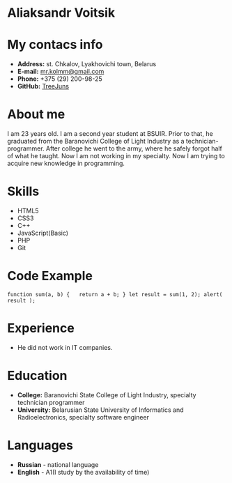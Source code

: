 # Aliaksandr Voitsik
# My contacs info
+ **Address:** st. Chkalov, Lyakhovichi town, Belarus
+ **E-mail:** mr.kolmm@gmail.com
+ **Phone:** +375 (29) 200-98-25
+ **GitHub:** [TreeJuns](https://github.com/TreeJuns)
# About me
I am 23 years old. I am a second year student at BSUIR. Prior to that, he graduated from the Baranovichi College of Light Industry as a technician-programmer. After college he went to the army, where he safely forgot half of what he taught. Now I am not working in my specialty. Now I am trying to acquire new knowledge in programming.
# Skills
+ HTML5
+ CSS3
+ C++
+ JavaScript(Basic)
+ PHP
+ Git
# Code Example
` function sum(a, b) {  
  return a + b;
}
let result = sum(1, 2);
alert( result ); `
# Experience
+ He did not work in IT companies.
# Education
+ **College:** Baranovichi State College of Light Industry, specialty technician programmer
+ **University:** Belarusian State University of Informatics and Radioelectronics, specialty software engineer
# Languages
+ **Russian** - national language
+ **English** - A1(I study by the availability of time)